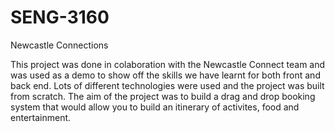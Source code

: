 # SENG-3160
Newcastle Connections

This project was done in colaboration with the Newcastle Connect team and was used as a demo to show off the skills we have learnt for both front and back end. Lots of different technologies were used and the project was built from scratch. The aim of the project was to build a drag and drop booking system that would allow you to build an itinerary of activites, food and entertainment.
